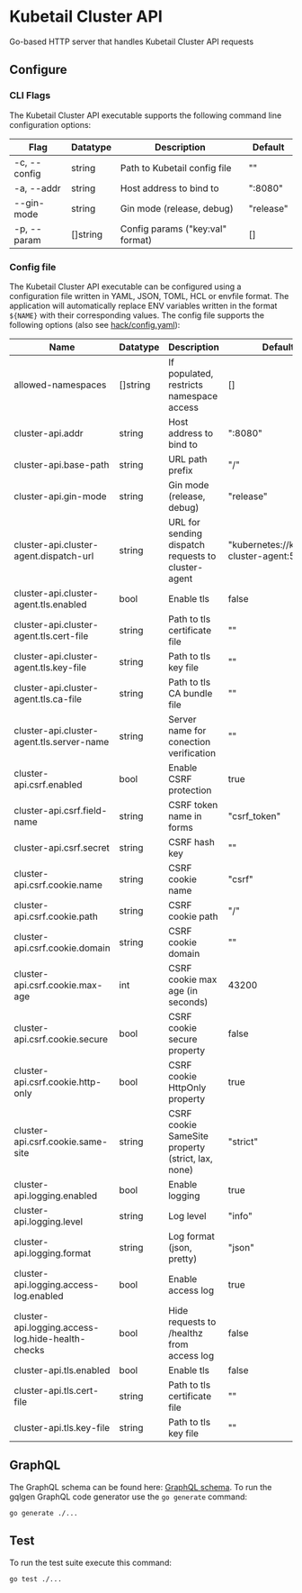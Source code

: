 # Kubetail Cluster API

Go-based HTTP server that handles Kubetail Cluster API requests

## Configure

### CLI Flags

The Kubetail Cluster API executable supports the following command line configuration options:

| Flag         | Datatype   | Description                      | Default   |
| ------------ | ---------- | -------------------------------- | --------- |
| -c, --config | string     | Path to Kubetail config file     | ""        |
| -a, --addr   | string     | Host address to bind to          | ":8080"   |
| --gin-mode   | string     | Gin mode (release, debug)        | "release" |
| -p, --param  | []string   | Config params ("key:val" format) | []        |

### Config file

The Kubetail Cluster API executable can be configured using a configuration file written in YAML, JSON, TOML, HCL or envfile format. The application will automatically replace ENV variables written in the format `${NAME}` with their corresponding values. The config file supports the following options (also see [hack/config.yaml](../../hack/config.yaml)):

| Name                                              | Datatype | Description                                        | Default                                     | Status |
| ------------------------------------------------- | -------- | -------------------------------------------------- | ------------------------------------------- | ------ |
| allowed-namespaces                                | []string | If populated, restricts namespace access           | []                                          | stable |
| cluster-api.addr                                  | string   | Host address to bind to                            | ":8080"                                     | stable |
| cluster-api.base-path                             | string   | URL path prefix                                    | "/"                                         | stable |
| cluster-api.gin-mode                              | string   | Gin mode (release, debug)                          | "release"                                   | stable |
| cluster-api.cluster-agent.dispatch-url            | string   | URL for sending dispatch requests to cluster-agent | "kubernetes://kubetail-cluster-agent:50051" | alpha  |
| cluster-api.cluster-agent.tls.enabled             | bool     | Enable tls                                         | false                                       | alpha  |
| cluster-api.cluster-agent.tls.cert-file           | string   | Path to tls certificate file                       | ""                                          | alpha  |
| cluster-api.cluster-agent.tls.key-file            | string   | Path to tls key file                               | ""                                          | alpha  |  
| cluster-api.cluster-agent.tls.ca-file             | string   | Path to tls CA bundle file                         | ""                                          | alpha  |
| cluster-api.cluster-agent.tls.server-name         | string   | Server name for conection verification             | ""                                          | alpha  |
| cluster-api.csrf.enabled                          | bool     | Enable CSRF protection                             | true                                        | stable |
| cluster-api.csrf.field-name                       | string   | CSRF token name in forms                           | "csrf_token"                                | stable |
| cluster-api.csrf.secret                           | string   | CSRF hash key                                      | ""                                          | stable |
| cluster-api.csrf.cookie.name                      | string   | CSRF cookie name                                   | "csrf"                                      | stable |
| cluster-api.csrf.cookie.path                      | string   | CSRF cookie path                                   | "/"                                         | stable |
| cluster-api.csrf.cookie.domain                    | string   | CSRF cookie domain                                 | ""                                          | stable |
| cluster-api.csrf.cookie.max-age                   | int      | CSRF cookie max age (in seconds)                   | 43200                                       | stable |
| cluster-api.csrf.cookie.secure                    | bool     | CSRF cookie secure property                        | false                                       | stable |
| cluster-api.csrf.cookie.http-only                 | bool     | CSRF cookie HttpOnly property                      | true                                        | stable |
| cluster-api.csrf.cookie.same-site                 | string   | CSRF cookie SameSite property (strict, lax, none)  | "strict"                                    | stable |
| cluster-api.logging.enabled                       | bool     | Enable logging                                     | true                                        | stable |
| cluster-api.logging.level                         | string   | Log level                                          | "info"                                      | stable |
| cluster-api.logging.format                        | string   | Log format (json, pretty)                          | "json"                                      | stable |
| cluster-api.logging.access-log.enabled            | bool     | Enable access log                                  | true                                        | stable |
| cluster-api.logging.access-log.hide-health-checks | bool     | Hide requests to /healthz from access log          | false                                       | stable |
| cluster-api.tls.enabled                           | bool     | Enable tls                                         | false                                       | stable |
| cluster-api.tls.cert-file                         | string   | Path to tls certificate file                       | ""                                          | stable |
| cluster-api.tls.key-file                          | string   | Path to tls key file                               | ""                                          | stable |  

## GraphQL

The GraphQL schema can be found here: [GraphQL schema](graph/schema.graphqls). To run the gqlgen GraphQL code generator use the `go generate` command:

```console
go generate ./...
```

## Test

To run the test suite execute this command:

```console
go test ./...
```
